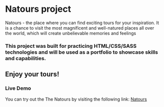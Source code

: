 # Natours project

Natours - the place where you can find exciting tours for your inspiration. It is a chance to visit the most magnificent and well-natured places all over the world, which will create unbelievable memories and feelings

### This project was built for practicing HTML/CSS/SASS technologies and will be used as a portfolio to showcase skills and capabilities.

## Enjoy your tours!

### Live Demo

You can try out the The Natours by visiting the following link:
[Natours](https://adventours-tours.netlify.app/)
